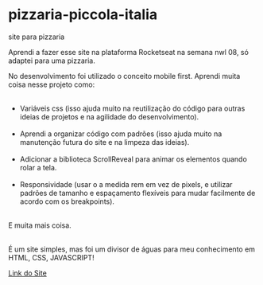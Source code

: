 # pizzaria-piccola-italia
 site para pizzaria

 Aprendi a fazer esse site na plataforma Rocketseat na semana nwl 08, só adaptei para uma pizzaria.

 No desenvolvimento foi utilizado o conceito mobile first. 
 Aprendi muita coisa nesse projeto como: <br><br>

 <ul>
    <li>
        Variáveis css (isso ajuda muito na reutilização do código para outras ideias de projetos e na agilidade do desenvolvimento). <br><br>
    </li>
    <li>
        Aprendi a organizar código com padrões (isso ajuda muito na manutenção futura do site e na limpeza das ideias). <br><br>
    </li>
    <li>
      Adicionar a biblioteca ScrollReveal para animar os elementos quando rolar a tela.<br><br>
    </li>
    <li>
       Responsividade (usar o a medida rem em vez de pixels, e utilizar padrões de tamanho e espaçamento flexíveis para mudar facilmente de acordo com os breakpoints).<br><br> 
    </li>
 </ul>
    
E muita mais coisa. 
  <br><br>
 
 
 É um site simples, mas foi um divisor de águas para meu conhecimento em HTML, CSS, JAVASCRIPT!

  
<a href="https://pizzaria-piccola-italia.vercel.app/">Link do Site</a>


